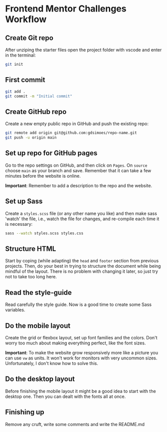 # Frontend Mentor Challenges Workflow

## Create Git repo

After unziping the starter files open the project folder with vscode and enter in the terminal:

```bash
git init
```

## First commit

```bash
git add .
git commit -m "Initial commit"
```

## Create GitHub repo

Create a new empty public repo in GitHub and push the existing repo:

```bash
git remote add origin git@github.com:gdsimoes/repo-name.git
git push -u origin main
```

## Set up repo for GitHub pages

Go to the repo settings on GitHub, and then click on `Pages`. On `source` choose `main` as your branch and save. Remember that it can take a few minutes before the website is online.

**Important**: Remember to add a description to the repo and the website.

## Set up Sass

Create a `styles.scss` file (or any other name you like) and then make sass 'watch' the file, i.e., watch the file for changes, and re-compile each time it is necessary:

```bash
sass --watch styles.scss styles.css
```

## Structure HTML

Start by coping (while adapting) the `head` and `footer` section from previous projects. Then, do your best in trying to structure the document while being mindful of the layout. There is no problem with changing it later, so just try not to take too long here.

## Read the style-guide

Read carefully the style guide. Now is a good time to create some Sass variables.

## Do the mobile layout

Create the grid or flexbox layout, set up font families and the colors. Don't worry too much about making everything perfect, like the font sizes.

**Important**: To make the website grow responsively more like a picture you can use `vw` as units. It won't work for monitors with very uncommon sizes. Unfortunately, I don't know how to solve this.

## Do the desktop layout

Before finishing the mobile layout it might be a good idea to start with the desktop one. Then you can dealt with the fonts all at once.

## Finishing up

Remove any cruft, write some comments and write the README.md
